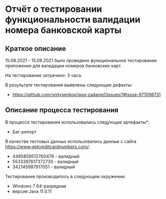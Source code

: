 # Отчёт о тестировании функциональности валидации номера банковской карты

## Краткое описание

15.08.2021 - 15.08.2021 было проведено функциональное тестирование приложения для валидации номеров банковских карт.

На тестирование затрачено: 3 часа.

В результате тестирования выявлены следующие дефекты:
* https://github.com/vmlysenkov/java-zadanie1/issues/1#issue-971098731

## Описание процесса тестирования

В процессе тестирования использовались следующие артефакты*:
* Баг-репорт

В качестве тестовых данных использовались данные с сайта https://www.getcreditcardnumbers.com/:
* 4485859512760476 - валидный
* 5533397617372730 - валидный
* 342145987917051 - валидный

Тестирование производилось в следующем окружении:
* Windows 7 64-разрядная
* версия Java 11.0.11